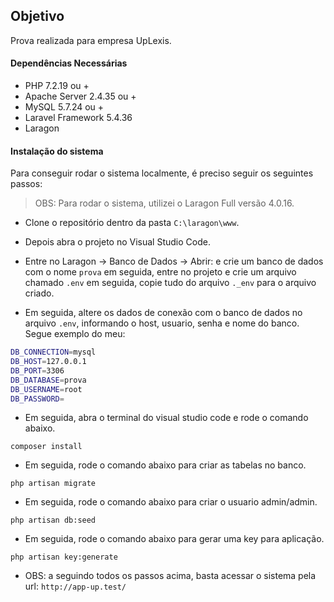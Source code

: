 ## Objetivo
Prova realizada para empresa UpLexis.

#### Dependências Necessárias
* PHP 7.2.19 ou +
* Apache Server 2.4.35 ou +
* MySQL 5.7.24 ou +
* Laravel Framework 5.4.36
* Laragon

#### Instalação do sistema
Para conseguir rodar o sistema localmente, é preciso seguir os seguintes passos:
> OBS: Para rodar o sistema, utilizei o Laragon Full versão 4.0.16.

* Clone o repositório dentro da pasta  `C:\laragon\www`.

* Depois abra o projeto no Visual Studio Code.

* Entre no Laragon -> Banco de Dados -> Abrir: e crie um banco de dados com o nome  `prova` em seguida, entre no projeto e crie um arquivo chamado `.env` em seguida, copie tudo do arquivo `._env` para o arquivo criado.

* Em seguida, altere os dados de conexão com o banco de dados no arquivo `.env`, informando o host, usuario, senha e nome do banco. Segue exemplo do meu:

```bash
DB_CONNECTION=mysql
DB_HOST=127.0.0.1
DB_PORT=3306
DB_DATABASE=prova
DB_USERNAME=root
DB_PASSWORD=
```

* Em seguida, abra o terminal do visual studio code e rode o comando abaixo.
```
composer install
```

* Em seguida, rode o comando abaixo para criar as tabelas no banco.
```
php artisan migrate
```
* Em seguida, rode o comando abaixo para criar o usuario admin/admin.
```
php artisan db:seed
```
* Em seguida, rode o comando abaixo para gerar uma key para aplicação.
```
php artisan key:generate
```

* OBS: a seguindo todos os passos acima, basta acessar o sistema pela url: `http://app-up.test/`
